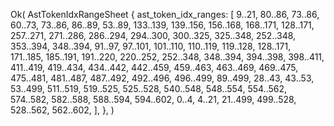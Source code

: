 Ok(
    AstTokenIdxRangeSheet {
        ast_token_idx_ranges: [
            9..21,
            80..86,
            73..86,
            60..73,
            73..86,
            86..89,
            53..89,
            133..139,
            139..156,
            156..168,
            168..171,
            128..171,
            257..271,
            271..286,
            286..294,
            294..300,
            300..325,
            325..348,
            252..348,
            353..394,
            348..394,
            91..97,
            97..101,
            101..110,
            110..119,
            119..128,
            128..171,
            171..185,
            185..191,
            191..220,
            220..252,
            252..348,
            348..394,
            394..398,
            398..411,
            411..419,
            419..434,
            434..442,
            442..459,
            459..463,
            463..469,
            469..475,
            475..481,
            481..487,
            487..492,
            492..496,
            496..499,
            89..499,
            28..43,
            43..53,
            53..499,
            511..519,
            519..525,
            525..528,
            540..548,
            548..554,
            554..562,
            574..582,
            582..588,
            588..594,
            594..602,
            0..4,
            4..21,
            21..499,
            499..528,
            528..562,
            562..602,
        ],
    },
)